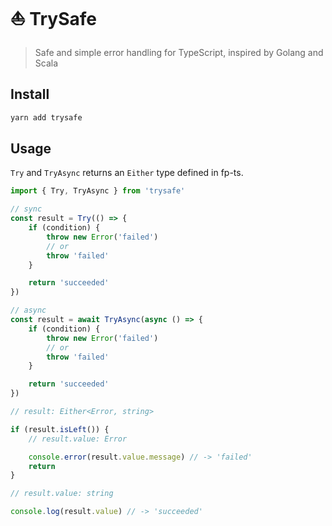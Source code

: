 # ⛵ TrySafe

> Safe and simple error handling for TypeScript, inspired by Golang and Scala

## Install

```sh
yarn add trysafe
```

## Usage

`Try` and `TryAsync` returns an `Either` type defined in fp-ts.

```ts
import { Try, TryAsync } from 'trysafe'

// sync
const result = Try(() => {
    if (condition) {
        throw new Error('failed')
        // or
        throw 'failed'
    }

    return 'succeeded'
})

// async
const result = await TryAsync(async () => {
    if (condition) {
        throw new Error('failed')
        // or
        throw 'failed'
    }

    return 'succeeded'
})

// result: Either<Error, string>

if (result.isLeft()) {
    // result.value: Error

    console.error(result.value.message) // -> 'failed'
    return
}

// result.value: string

console.log(result.value) // -> 'succeeded'
```
